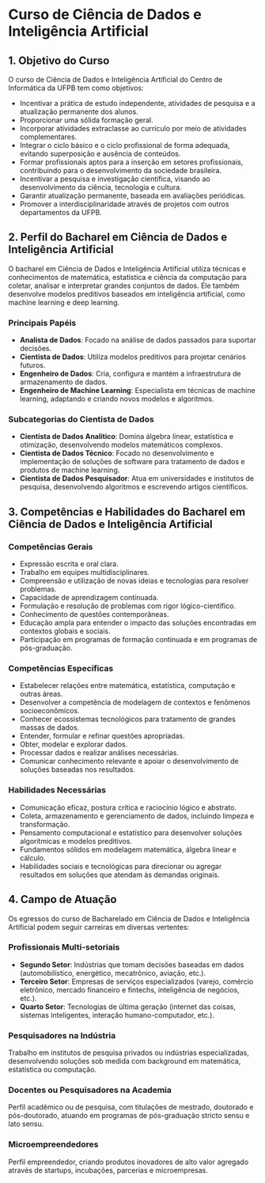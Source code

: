 # Curso de Ciência de Dados e Inteligência Artificial

## 1. Objetivo do Curso

O curso de Ciência de Dados e Inteligência Artificial do Centro de Informática da UFPB tem como objetivos:

- Incentivar a prática de estudo independente, atividades de pesquisa e a atualização permanente dos alunos.
- Proporcionar uma sólida formação geral.
- Incorporar atividades extraclasse ao currículo por meio de atividades complementares.
- Integrar o ciclo básico e o ciclo profissional de forma adequada, evitando superposição e ausência de conteúdos.
- Formar profissionais aptos para a inserção em setores profissionais, contribuindo para o desenvolvimento da sociedade brasileira.
- Incentivar a pesquisa e investigação científica, visando ao desenvolvimento da ciência, tecnologia e cultura.
- Garantir atualização permanente, baseada em avaliações periódicas.
- Promover a interdisciplinaridade através de projetos com outros departamentos da UFPB.

## 2. Perfil do Bacharel em Ciência de Dados e Inteligência Artificial

O bacharel em Ciência de Dados e Inteligência Artificial utiliza técnicas e conhecimentos de matemática, estatística e ciência da computação para coletar, analisar e interpretar grandes conjuntos de dados. Ele também desenvolve modelos preditivos baseados em inteligência artificial, como machine learning e deep learning.

### Principais Papéis

- **Analista de Dados**: Focado na análise de dados passados para suportar decisões.
- **Cientista de Dados**: Utiliza modelos preditivos para projetar cenários futuros.
- **Engenheiro de Dados**: Cria, configura e mantém a infraestrutura de armazenamento de dados.
- **Engenheiro de Machine Learning**: Especialista em técnicas de machine learning, adaptando e criando novos modelos e algoritmos.

### Subcategorias do Cientista de Dados

- **Cientista de Dados Analítico**: Domina álgebra linear, estatística e otimização, desenvolvendo modelos matemáticos complexos.
- **Cientista de Dados Técnico**: Focado no desenvolvimento e implementação de soluções de software para tratamento de dados e produtos de machine learning.
- **Cientista de Dados Pesquisador**: Atua em universidades e institutos de pesquisa, desenvolvendo algoritmos e escrevendo artigos científicos.

## 3. Competências e Habilidades do Bacharel em Ciência de Dados e Inteligência Artificial

### Competências Gerais

- Expressão escrita e oral clara.
- Trabalho em equipes multidisciplinares.
- Compreensão e utilização de novas ideias e tecnologias para resolver problemas.
- Capacidade de aprendizagem continuada.
- Formulação e resolução de problemas com rigor lógico-científico.
- Conhecimento de questões contemporâneas.
- Educação ampla para entender o impacto das soluções encontradas em contextos globais e sociais.
- Participação em programas de formação continuada e em programas de pós-graduação.

### Competências Específicas

- Estabelecer relações entre matemática, estatística, computação e outras áreas.
- Desenvolver a competência de modelagem de contextos e fenômenos socioeconômicos.
- Conhecer ecossistemas tecnológicos para tratamento de grandes massas de dados.
- Entender, formular e refinar questões apropriadas.
- Obter, modelar e explorar dados.
- Processar dados e realizar análises necessárias.
- Comunicar conhecimento relevante e apoiar o desenvolvimento de soluções baseadas nos resultados.

### Habilidades Necessárias

- Comunicação eficaz, postura crítica e raciocínio lógico e abstrato.
- Coleta, armazenamento e gerenciamento de dados, incluindo limpeza e transformação.
- Pensamento computacional e estatístico para desenvolver soluções algorítmicas e modelos preditivos.
- Fundamentos sólidos em modelagem matemática, álgebra linear e cálculo.
- Habilidades sociais e tecnológicas para direcionar ou agregar resultados em soluções que atendam às demandas originais.

## 4. Campo de Atuação

Os egressos do curso de Bacharelado em Ciência de Dados e Inteligência Artificial podem seguir carreiras em diversas vertentes:

### Profissionais Multi-setoriais

- **Segundo Setor**: Indústrias que tomam decisões baseadas em dados (automobilístico, energético, mecatrônico, aviação, etc.).
- **Terceiro Setor**: Empresas de serviços especializados (varejo, comércio eletrônico, mercado financeiro e fintechs, inteligência de negócios, etc.).
- **Quarto Setor**: Tecnologias de última geração (internet das coisas, sistemas inteligentes, interação humano-computador, etc.).

### Pesquisadores na Indústria

Trabalho em institutos de pesquisa privados ou indústrias especializadas, desenvolvendo soluções sob medida com background em matemática, estatística ou computação.

### Docentes ou Pesquisadores na Academia

Perfil acadêmico ou de pesquisa, com titulações de mestrado, doutorado e pós-doutorado, atuando em programas de pós-graduação stricto sensu e lato sensu.

### Microempreendedores

Perfil empreendedor, criando produtos inovadores de alto valor agregado através de startups, incubações, parcerias e microempresas.